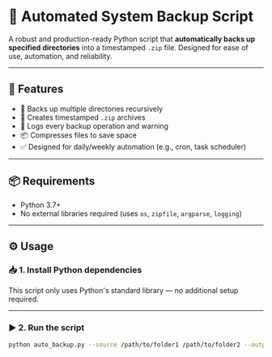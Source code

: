 # 🔐 Automated System Backup Script

A robust and production-ready Python script that **automatically backs up specified directories** into a timestamped `.zip` file. Designed for ease of use, automation, and reliability.

---

## 🚀 Features

- 🔄 Backs up multiple directories recursively
- 📁 Creates timestamped `.zip` archives
- 📜 Logs every backup operation and warning
- 📦 Compresses files to save space
- ✅ Designed for daily/weekly automation (e.g., cron, task scheduler)

---

## 📦 Requirements

- Python 3.7+
- No external libraries required (uses `os`, `zipfile`, `argparse`, `logging`)

---

## ⚙️ Usage

### 📥 1. Install Python dependencies

This script only uses Python's standard library — no additional setup required.

---

### ▶️ 2. Run the script

```bash
python auto_backup.py --source /path/to/folder1 /path/to/folder2 --output ./my_backups --log backup.log
